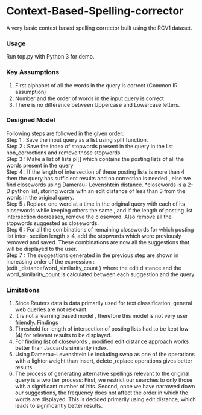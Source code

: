 # Context-Based-Spelling-corrector
A very basic context based spelling corrector built using the RCV1 dataset.
### Usage
Run top.py with Python 3 for demo.

### Key Assumptions
1) First alphabet of all the words in the query is correct (Common IR assumption)
2) Number and the order of words in the input query is correct.
3) There is no difference between Uppercase and Lowercase letters.

### Designed Model
Following steps are followed in the given order:  
Step 1 : Save the input query as a list using split function.  
Step 2 : Save the index of stopwords present in the query in the list non_corrections and
remove those stopwords.  
Step 3 : Make a list of lists pl[] which contains the posting lists of all the words present
in the query  
Step 4 : If the length of intersection of these posting lists is more than 4 then the query
has sufficient results and no correction is needed , else we find closewords using Damerau–
Levenshtein distance. *closewords is a 2-D python list, storing words with an edit distance
of less than 3 from the words in the original query.  
Step 5 : Replace one word at a time in the original query with each of its closewords
while keeping others the same , and if the length of posting list intersection decreases,
remove the closeword. Also remove all the stopwords suggested as closewords.  
Step 6 : For all the combinations of remaining closewords for which posting list inter-
section length > 4, add the stopwords which were previously removed and saved. These
combinations are now all the suggestions that will be displayed to the user.  
Step 7 : The suggestions generated in the previous step are shown in increasing order of
the expression :  
(edit _distance/word_similarity_count )
where the edit distance and the word_similarity_count is calculated between each
suggestion and the query.  
### Limitations
1) Since Reuters data is data primarily used for text classification, general web queries
are not relevant.
2) It is not a learning based model , therefore this model is not very user friendly.
Findings
1) Threshold for length of intersection of posting lists had to be kept low (4) for relevant
results to be displayed.
2) For finding list of closewords , modified edit distance approach works better than
Jaccard’s similarity index.
3) Using Damerau–Levenshtein i.e including swap as one of the operations with a lighter
weight than insert, delete ,replace operations gives better results.
4) The process of generating alternative spellings relevant to the original query is a two
tier process: First, we restrict our searches to only those with a significant number of
hits. Second, once we have narrowed down our suggestions, the frequency does not affect
the order in which the words are displayed. This is decided primarily using edit distance,
which leads to significantly better results.
